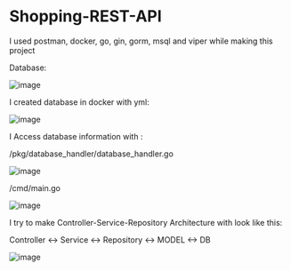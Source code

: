 # Shopping-REST-API

I used postman, docker, go, gin, gorm, msql and viper while making this project

Database:

![image](https://user-images.githubusercontent.com/81988377/183520930-c1e0c408-f0fd-4809-8c53-f8545a804d2c.png)

I created database in docker with yml:

![image](https://user-images.githubusercontent.com/81988377/183522135-715dc00a-a535-4321-a240-c01ead4272f9.png)


I Access database information with :

/pkg/database_handler/database_handler.go

![image](https://user-images.githubusercontent.com/81988377/183522053-8c516c13-2205-4d91-87ad-4d51423dd45c.png)

/cmd/main.go

![image](https://user-images.githubusercontent.com/81988377/183521989-5cda8167-9d38-4503-b9ce-5a9524dcb255.png)

I try to make Controller-Service-Repository Architecture with look like this:

Controller <-> Service <-> Repository <-> MODEL <-> DB

![image](https://user-images.githubusercontent.com/81988377/183523226-aeae13a4-2a02-4182-a5c1-6427b137b132.png)


